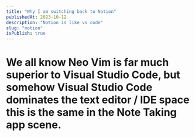 ```yaml
---
title: "Why I am switching back to Notion"
publishedAt: 2023-10-12
description: "Notion is like vs code"
slug: "notion"
isPublish: true
---
```


# We all know Neo Vim is far much superior to Visual Studio Code, but somehow Visual Studio Code dominates the text editor / IDE space this is the same in the Note Taking app scene.
